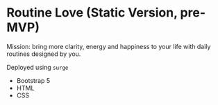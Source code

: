 # Routine Love (Static Version, pre-MVP)

Mission: bring more clarity, energy and happiness to your life with daily routines designed by you.

Deployed using `surge`

- Bootstrap 5
- HTML
- CSS
